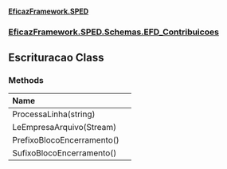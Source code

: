 #### [EficazFramework.SPED](EficazFrameworkSPED.md 'EficazFramework SPED')
### [EficazFramework.SPED.Schemas.EFD_Contribuicoes](EficazFramework.SPED.Schemas.EFD_Contribuicoes.md 'EficazFramework.SPED.Schemas.EFD_Contribuicoes')

## Escrituracao Class
### Methods

| Name | |
| :--- | :--- |
| ProcessaLinha(string) |  |
| LeEmpresaArquivo(Stream) |  |
| PrefixoBlocoEncerramento() |  |
| SufixoBlocoEncerramento() |  |
